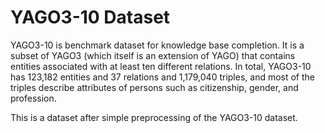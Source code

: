 # YAGO3-10 Dataset

YAGO3-10 is benchmark dataset for knowledge base completion. It is a subset of YAGO3 (which itself is an extension of YAGO) that contains entities associated with at least ten different relations. In total, YAGO3-10 has 123,182 entities and 37 relations and 1,179,040 triples, and most of the triples describe attributes of persons such as citizenship, gender, and profession.


This is a dataset after simple preprocessing of the YAGO3-10 dataset.
